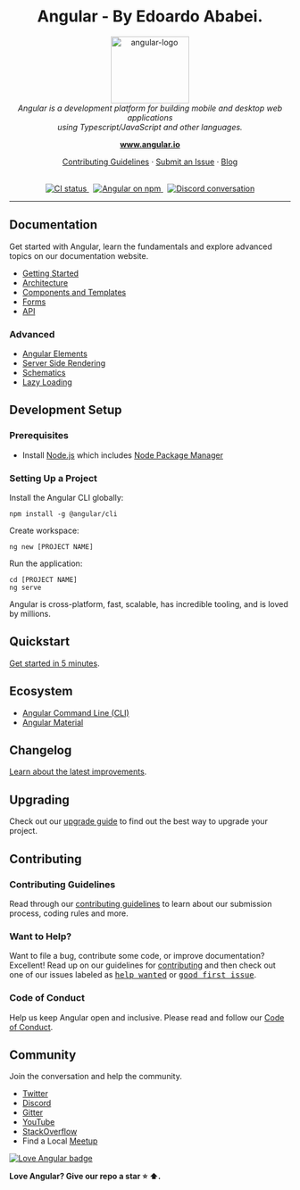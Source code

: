 <h1 align="center">Angular - By Edoardo Ababei.</h1>

<p align="center">
  <img src="https://camo.githubusercontent.com/ff0218fac4184c5a06716e2a07085bba2d6b648b3b3240933f21246845f50298/68747470733a2f2f636f736d69632d73332e696d6769782e6e65742f39313862333030302d313531372d313165392d623633392d6666396162616261363862612d616e67756c61722e6a70673f773d31323030" alt="angular-logo" width="140px" height="120px"/>
  <br>
  <i>Angular is a development platform for building mobile and desktop web applications
    <br> using Typescript/JavaScript and other languages.</i>
  <br>
</p>

<p align="center">
  <a href="https://www.angular.io"><strong>www.angular.io</strong></a>
  <br>
</p>

<p align="center">
  <a href="CONTRIBUTING.md">Contributing Guidelines</a>
  ·
  <a href="https://github.com/angular/angular/issues">Submit an Issue</a>
  ·
  <a href="https://blog.angular.io/">Blog</a>
  <br>
  <br>
</p>

<p align="center">
  <a href="https://circleci.com/gh/angular/workflows/angular/tree/master">
    <img src="https://img.shields.io/circleci/build/github/angular/angular/master.svg?logo=circleci&logoColor=fff&label=CircleCI" alt="CI status" />
  </a>&nbsp;
  <a href="https://www.npmjs.com/@angular/core">
    <img src="https://img.shields.io/npm/v/@angular/core.svg?logo=npm&logoColor=fff&label=NPM+package&color=limegreen" alt="Angular on npm" />
  </a>&nbsp;
  <a href="https://discord.gg/angular">
    <img src="https://img.shields.io/discord/463752820026376202.svg?logo=discord&logoColor=fff&label=Discord&color=7389d8" alt="Discord conversation" />
  </a>
</p>

<hr>

## Documentation

Get started with Angular, learn the fundamentals and explore advanced topics on our documentation website.

- [Getting Started][quickstart]
- [Architecture][architecture]
- [Components and Templates][componentstemplates]
- [Forms][forms]
- [API][api]

### Advanced

- [Angular Elements][angularelements]
- [Server Side Rendering][ssr]
- [Schematics][schematics]
- [Lazy Loading][lazyloading]

## Development Setup

### Prerequisites

- Install [Node.js] which includes [Node Package Manager][npm]

### Setting Up a Project

Install the Angular CLI globally:

```
npm install -g @angular/cli
```

Create workspace:

```
ng new [PROJECT NAME]
```

Run the application:

```
cd [PROJECT NAME]
ng serve
```

Angular is cross-platform, fast, scalable, has incredible tooling, and is loved by millions.

## Quickstart

[Get started in 5 minutes][quickstart].

## Ecosystem



- [Angular Command Line (CLI)][cli]
- [Angular Material][angularmaterial]

## Changelog

[Learn about the latest improvements][changelog].

## Upgrading

Check out our [upgrade guide](https://update.angular.io/) to find out the best way to upgrade your project.

## Contributing

### Contributing Guidelines

Read through our [contributing guidelines][contributing] to learn about our submission process, coding rules and more.

### Want to Help?

Want to file a bug, contribute some code, or improve documentation? Excellent! Read up on our guidelines for [contributing][contributing] and then check out one of our issues labeled as <kbd>[help wanted](https://github.com/angular/angular/labels/help%20wanted)</kbd> or <kbd>[good first issue](https://github.com/angular/angular/labels/good%20first%20issue)</kbd>.

### Code of Conduct

Help us keep Angular open and inclusive. Please read and follow our [Code of Conduct][codeofconduct].

## Community

Join the conversation and help the community.

- [Twitter][twitter]
- [Discord][discord]
- [Gitter][gitter]
- [YouTube][youtube]
- [StackOverflow][stackoverflow]
- Find a Local [Meetup][meetup]

[![Love Angular badge](https://img.shields.io/badge/angular-love-blue?logo=angular&angular=love)](https://www.github.com/angular/angular)

**Love Angular? Give our repo a star :star: :arrow_up:.**

[contributing]: CONTRIBUTING.md
[quickstart]: https://angular.io/start
[changelog]: CHANGELOG.md
[ng]: https://angular.io
[documentation]: https://angular.io/docs
[angularmaterial]: https://material.angular.io/
[cli]: https://cli.angular.io/
[architecture]: https://angular.io/guide/architecture
[componentstemplates]: https://angular.io/guide/displaying-data
[forms]: https://angular.io/guide/forms-overview
[api]: https://angular.io/api
[angularelements]: https://angular.io/guide/elements
[ssr]: https://angular.io/guide/universal
[schematics]: https://angular.io/guide/schematics
[lazyloading]: https://angular.io/guide/lazy-loading-ngmodules
[node.js]: https://nodejs.org/
[npm]: https://www.npmjs.com/get-npm
[codeofconduct]: CODE_OF_CONDUCT.md
[twitter]: https://www.twitter.com/angular
[discord]: https://discord.gg/angular
[gitter]: https://gitter.im/angular/angular
[stackoverflow]: https://stackoverflow.com/questions/tagged/angular
[youtube]: https://youtube.com/angular
[meetup]: https://www.meetup.com/find/?keywords=angular"
